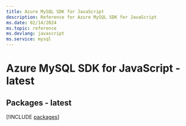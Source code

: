 ```yaml
---
title: Azure MySQL SDK for JavaScript
description: Reference for Azure MySQL SDK for JavaScript
ms.date: 02/14/2024
ms.topic: reference
ms.devlang: javascript
ms.service: mysql
---
```

# Azure MySQL SDK for JavaScript - latest
## Packages - latest
[!INCLUDE [packages](mysql-index.md)]
